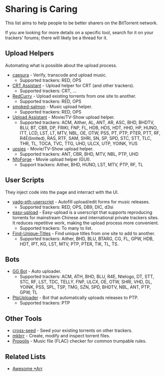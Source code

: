 # Sharing is Caring

This list aims to help people to be better sharers on the BitTorrent network.

If you are looking for more details on a specific tool, search for it on your trackers' forums; there will likely be a thread for it.

## Upload Helpers

Automating what is possible about the upload process.

- [caesura](https://github.com/RogueOneEcho/caesura) - Verify, transcode and upload music.
  - Supported trackers: RED, OPS
- [CRT Assistant](https://codeberg.org/liliumstar/crtassistant) - Upload helper for CRT (and other trackers).
  - Supported trackers: CRT, ...
- [RedCurry](https://gitlab.com/_mclovin/redcurry) - Upload existing torrents from one site to another.
  - Supported trackers: RED, OPS
- [smoked-salmon](https://github.com/smokin-salmon/smoked-salmon) - Music upload helper.
  - Supported trackers: RED, OPS
- [Upload Assistant](https://github.com/Audionut/Upload-Assistant) - Movie/TV-Show upload helper.
  - Supported trackers: ACM, Aither, AL, ANT, AR, ASC, BHD, BHDTV, BLU, BT, CBR, DP, FRIKI, FNP, FL, HDB, HDS, HDT, HHD, HP, HUNO, ITT, LCD, LST, LT, MTV, NBL, OE, OTW, PSS, PT, PTP, PTER, PTT, RF, R4E(limited), RAS, RTF, SAM, SHRI, SN, SP, SPD, STC, STT, TLC, THR, TL, TOCA, TVC, TTG, UHD, ULCX, UTP, YOINK, YUS
- [upsies](https://codeberg.org/plotski/upsies) - Movie/TV-Show upload helper.
  - Supported trackers: ANT, CBR, BHD, MTV, NBL, PTP, UHD
- [NfoForge](https://github.com/jesterr0/NfoForge) - Movie upload helper (GUI).
  - Support trackers: Aither, BHD, HUNO, LST, MTV, PTP, RF, TL

## User Scripts

They inject code into the page and interract with the UI.

- [yadg-pth-userscript](https://github.com/SavageCore/yadg-pth-userscript) - Autofill upload/edit forms for music releases.
  - Supported trackers: RED, OPS, DB9, DIC, d3si
- [easy-upload](https://github.com/techmovie/easy-upload/blob/master/README-en.md) - Easy-upload is a userscript that supports reproducing torrents for mainstream Chinese and international private trackers sites. It reduces repetitive work, making the upload process more convenient.
  - Supported trackers: To many to list.
- [Find-Unique-Titles](https://github.com/Moreasan/trackers-userscripts/blob/master/Find%20Unique%20Titles/dist/find.unique.titles.user.js) - Find unique titles from one site to add to another.
  - Supported trackers: Aither, BHD, BLU, BTARG, CG, FL, GPW, HDB, HDT, IPT, KG, LST, MTV, PTP, PTER, TIK, TL, TS. 

## Bots

- [GG Bot](https://gitlab.com/NoobMaster669/gg-bot-upload-assistant) - Auto uploader.
  - Supported trackers: ACM, ATH, BHD, BLU, R4E, Ntelogo, DT, STT, STC, RF, LST, TDC, TELLY, FNP, ULCX, OE, OTW, SHRI, VHD, DL, YOINK, PSS, SPL, TSP, TMG, SZN, SPD, BHDTV, NBL, ANT, PTP, GPW, TL
- [PtpUploader](https://github.com/kannibalox/PtpUploader) - Bot that automatically uploads releases to PTP.
  - Supported trackers: PTP

## Other Tools

- [cross-seed](https://github.com/cross-seed/cross-seed) - Seed your existing torrents on other trackers.
- [mkbrr](https://github.com/autobrr/mkbrr) - Create, modify and inspect torrent files.
- [Propolis](https://gitlab.com/passelecasque/propolis) - Music file (FLAC) checker for common trumpable rules.

## Related Lists

- [Awesome *Arr](https://github.com/Ravencentric/awesome-arr)
